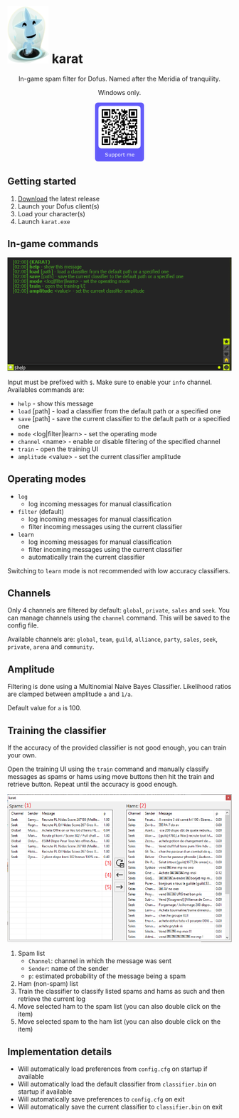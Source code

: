 # ![](res/karat.webp) karat

<p align=center>In-game spam filter for Dofus. Named after the Meridia of tranquility.</p>

<p align=center>Windows only.</p>

<p align=center><a href="https://donate.stripe.com/7sI6rK74C7Wk2C46oo"><img src="https://github.com/Airtz/karat/blob/main/res/support.png" width=110 height=132/></a></p>

## Getting started

1. [Download](https://github.com/Airtz/karat/releases) the latest release
2. Launch your Dofus client(s)
3. Load your character(s)
4. Launch `karat.exe`

## In-game commands

<p align=center><img src="https://github.com/Airtz/karat/blob/main/res/help.png"/></p>

Input must be prefixed with `$`. Make sure to enable your `info` channel. Availables commands are:

* `help` - show this message
* `load` [path] - load a classifier from the default path or a specified one
* `save` [path] - save the current classifier to the default path or a specified one
* `mode` &lt;log|filter|learn&gt; - set the operating mode
* `channel` &lt;name&gt; - enable or disable filtering of the specified channel
* `train` - open the training UI
* `amplitude` &lt;value&gt; - set the current classifier amplitude

## Operating modes

* `log`
   * log incoming messages for manual classification
* `filter` (default)
   * log incoming messages for manual classification
   * filter incoming messages using the current classifier
* `learn`
   * log incoming messages for manual classification
   * filter incoming messages using the current classifier
   * automatically train the current classifier

Switching to `learn` mode is not recommended with low accuracy classifiers.

## Channels

Only 4 channels are filtered by default: `global`, `private`, `sales` and `seek`. You can manage channels using the `channel` command. This will be saved to the config file.

Available channels are: `global`, `team`, `guild`, `alliance`, `party`, `sales`, `seek`, `private`, `arena` and `community`.

## Amplitude

Filtering is done using a Multinomial Naive Bayes Classifier. Likelihood ratios are clamped between amplitude `a` and `1/a`.

Default value for `a` is 100.

## Training the classifier

If the accuracy of the provided classifier is not good enough, you can train your own.

Open the training UI using the `train` command and manually classify messages as spams or hams using move buttons then hit the train and retrieve button. Repeat until the accuracy is good enough.

<p align=center><img src="https://github.com/Airtz/karat/blob/main/res/ui.png"/></p>

1. Spam list
    * `Channel`: channel in which the message was sent
    * `Sender`: name of the sender
    * `p`: estimated probability of the message being a spam
3. Ham (non-spam) list
4. Train the classifier to classify listed spams and hams as such and then retrieve the current log
5. Move selected ham to the spam list (you can also double click on the item)
6. Move selected spam to the ham list (you can also double click on the item)

## Implementation details

* Will automatically load preferences from `config.cfg` on startup if available
* Will automatically load the default classifier from `classifier.bin` on startup if available
* Will automatically save preferences to `config.cfg` on exit
* Will automatically save the current classifier to `classifier.bin` on exit
